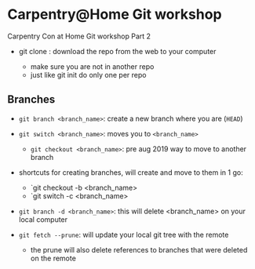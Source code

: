 # Carpentry@Home Git workshop
Carpentry Con at Home Git workshop Part 2

- git clone <url>: download the repo from the web to your computer
  - make sure you are not in another repo
  - just like git init do only one per repo

## Branches

- `git branch <branch_name>`: create a new branch where you are (`HEAD`)
- `git switch <branch_name>`: moves you to `<branch_name>`
  - `git checkout <branch_name>`: pre aug 2019 way to move to another branch

- shortcuts for creating branches, will create and move to them in 1 go:
    - `git checkout -b <branch_name>
    - `git switch -c <branch_name>

- `git branch -d <branch_name>`: this will delete <branch_name> on your local computer
- `git fetch --prune`: will update your local git tree with the remote
    - the prune will also delete references to branches that were deleted on the remote
